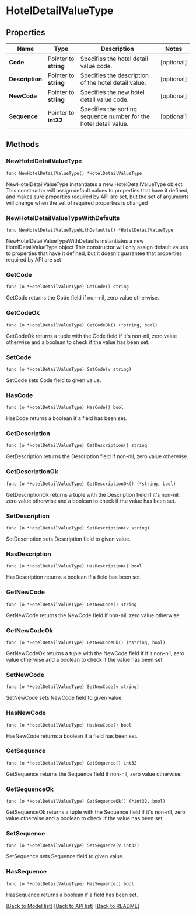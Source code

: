 # HotelDetailValueType

## Properties

Name | Type | Description | Notes
------------ | ------------- | ------------- | -------------
**Code** | Pointer to **string** | Specifies the hotel detail value code. | [optional] 
**Description** | Pointer to **string** | Specifies the description of the hotel detail value. | [optional] 
**NewCode** | Pointer to **string** | Specifies the new hotel detail value code. | [optional] 
**Sequence** | Pointer to **int32** | Specifies the sorting sequence number for the hotel detail value. | [optional] 

## Methods

### NewHotelDetailValueType

`func NewHotelDetailValueType() *HotelDetailValueType`

NewHotelDetailValueType instantiates a new HotelDetailValueType object
This constructor will assign default values to properties that have it defined,
and makes sure properties required by API are set, but the set of arguments
will change when the set of required properties is changed

### NewHotelDetailValueTypeWithDefaults

`func NewHotelDetailValueTypeWithDefaults() *HotelDetailValueType`

NewHotelDetailValueTypeWithDefaults instantiates a new HotelDetailValueType object
This constructor will only assign default values to properties that have it defined,
but it doesn't guarantee that properties required by API are set

### GetCode

`func (o *HotelDetailValueType) GetCode() string`

GetCode returns the Code field if non-nil, zero value otherwise.

### GetCodeOk

`func (o *HotelDetailValueType) GetCodeOk() (*string, bool)`

GetCodeOk returns a tuple with the Code field if it's non-nil, zero value otherwise
and a boolean to check if the value has been set.

### SetCode

`func (o *HotelDetailValueType) SetCode(v string)`

SetCode sets Code field to given value.

### HasCode

`func (o *HotelDetailValueType) HasCode() bool`

HasCode returns a boolean if a field has been set.

### GetDescription

`func (o *HotelDetailValueType) GetDescription() string`

GetDescription returns the Description field if non-nil, zero value otherwise.

### GetDescriptionOk

`func (o *HotelDetailValueType) GetDescriptionOk() (*string, bool)`

GetDescriptionOk returns a tuple with the Description field if it's non-nil, zero value otherwise
and a boolean to check if the value has been set.

### SetDescription

`func (o *HotelDetailValueType) SetDescription(v string)`

SetDescription sets Description field to given value.

### HasDescription

`func (o *HotelDetailValueType) HasDescription() bool`

HasDescription returns a boolean if a field has been set.

### GetNewCode

`func (o *HotelDetailValueType) GetNewCode() string`

GetNewCode returns the NewCode field if non-nil, zero value otherwise.

### GetNewCodeOk

`func (o *HotelDetailValueType) GetNewCodeOk() (*string, bool)`

GetNewCodeOk returns a tuple with the NewCode field if it's non-nil, zero value otherwise
and a boolean to check if the value has been set.

### SetNewCode

`func (o *HotelDetailValueType) SetNewCode(v string)`

SetNewCode sets NewCode field to given value.

### HasNewCode

`func (o *HotelDetailValueType) HasNewCode() bool`

HasNewCode returns a boolean if a field has been set.

### GetSequence

`func (o *HotelDetailValueType) GetSequence() int32`

GetSequence returns the Sequence field if non-nil, zero value otherwise.

### GetSequenceOk

`func (o *HotelDetailValueType) GetSequenceOk() (*int32, bool)`

GetSequenceOk returns a tuple with the Sequence field if it's non-nil, zero value otherwise
and a boolean to check if the value has been set.

### SetSequence

`func (o *HotelDetailValueType) SetSequence(v int32)`

SetSequence sets Sequence field to given value.

### HasSequence

`func (o *HotelDetailValueType) HasSequence() bool`

HasSequence returns a boolean if a field has been set.


[[Back to Model list]](../README.md#documentation-for-models) [[Back to API list]](../README.md#documentation-for-api-endpoints) [[Back to README]](../README.md)


